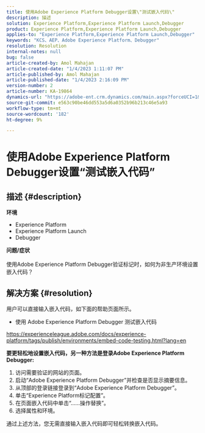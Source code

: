 ```yaml
---
title: 使用Adobe Experience Platform Debugger设置\"测试嵌入代码\"
description: 描述
solution: Experience Platform,Experience Platform Launch,Debugger
product: Experience Platform,Experience Platform Launch,Debugger
applies-to: "Experience Platform,Experience Platform Launch,Debugger"
keywords: "KCS、AEP、Adobe Experience Platform、Debugger"
resolution: Resolution
internal-notes: null
bug: false
article-created-by: Amol Mahajan
article-created-date: "1/4/2023 1:11:07 PM"
article-published-by: Amol Mahajan
article-published-date: "1/4/2023 2:16:09 PM"
version-number: 2
article-number: KA-19864
dynamics-url: "https://adobe-ent.crm.dynamics.com/main.aspx?forceUCI=1&pagetype=entityrecord&etn=knowledgearticle&id=9d41f23a-318c-ed11-81ad-6045bd0061cb"
source-git-commit: e563c90be46dd553a5d6a0352b96b213c46e5a93
workflow-type: tm+mt
source-wordcount: '182'
ht-degree: 9%

---
```


# 使用Adobe Experience Platform Debugger设置“测试嵌入代码”

## 描述 {#description}

<b>环境</b>
- Experience Platform
- Experience Platform Launch
- Debugger



<b>问题/症状</b><br><br>使用Adobe Experience Platform Debugger验证标记时，如何为非生产环境设置嵌入代码？<br>

## 解决方案 {#resolution}

用户可以直接输入嵌入代码，如下面的帮助页面所示。
- 使用 Adobe Experience Platform Debugger 测试嵌入代码


https://experienceleague.adobe.com/docs/experience-platform/tags/publish/environments/embed-code-testing.html?lang=en

<b>要更轻松地设置嵌入代码，另一种方法是登录Adobe Experience Platform Debugger:</b>

1. 访问需要验证的网站的页面。
2. 启动“Adobe Experience Platform Debugger”并检查是否显示摘要信息。
3. 从顶部的登录链接登录到“Adobe Experience Platform Debugger”。
4. 单击“Experience Platform标记配置”。
5. 在页面嵌入代码中单击“……操作替换”。
6. 选择属性和环境。


通过上述方法，您无需直接输入嵌入代码即可轻松转换嵌入代码。

